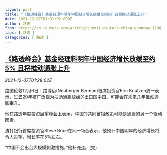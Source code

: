 ```yaml
---
layout: post
title: "《路透峰会》基金经理料明年中国经济增长放缓至约5% 且将推动通胀上升"
date: 2021-12-07T01:31:02.000Z
author: 路透
from: https://cn.reuters.com/article/summit-reuters-china-economy-1206-mon-idCNKBS2IM051
tags: [ 路透 ]
categories: [ 路透 ]
---
```

<!--1638840662000-->
[《路透峰会》基金经理料明年中国经济增长放缓至约5% 且将推动通胀上升](https://cn.reuters.com/article/summit-reuters-china-economy-1206-mon-idCNKBS2IM051)
------

<div>
<div><i>2021-12-07T01:28:02Z</i></div><p>路透伦敦12月6日 - 路博迈(Neuberger Berman)首席投资官Eric Knutzen周一表示，过去20年被广泛视为扶助通胀放缓的出口国中国，可能会在未来几年推动通胀攀升。</p><p>他在路透年度投资展望峰会上表示，中国的共同富裕政策可能是通胀的另一个驱动因素。</p><p>渣打银行首席投资官Steve Brice在同一场合表示，他预计中国明年的经济增长将令人失望，增长率在5%左右。</p><p>“中国不会出台大规模刺激措施，”他补充道。(完)</p>
</div>
